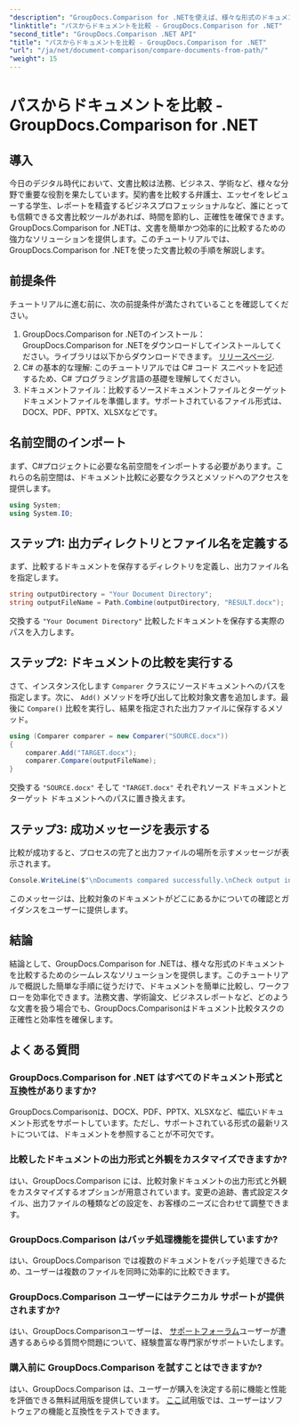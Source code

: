 ```yaml
---
"description": "GroupDocs.Comparison for .NETを使えば、様々な形式のドキュメントを簡単に比較できます。法務、学術、ビジネスといった様々な業務において、時間を節約し、正確性を確保できます。"
"linktitle": "パスからドキュメントを比較 - GroupDocs.Comparison for .NET"
"second_title": "GroupDocs.Comparison .NET API"
"title": "パスからドキュメントを比較 - GroupDocs.Comparison for .NET"
"url": "/ja/net/document-comparison/compare-documents-from-path/"
"weight": 15
---
```


# パスからドキュメントを比較 - GroupDocs.Comparison for .NET

## 導入
今日のデジタル時代において、文書比較は法務、ビジネス、学術など、様々な分野で重要な役割を果たしています。契約書を比較する弁護士、エッセイをレビューする学生、レポートを精査するビジネスプロフェッショナルなど、誰にとっても信頼できる文書比較ツールがあれば、時間を節約し、正確性を確保できます。GroupDocs.Comparison for .NETは、文書を簡単かつ効率的に比較するための強力なソリューションを提供します。このチュートリアルでは、GroupDocs.Comparison for .NETを使った文書比較の手順を解説します。
## 前提条件
チュートリアルに進む前に、次の前提条件が満たされていることを確認してください。
1. GroupDocs.Comparison for .NETのインストール：GroupDocs.Comparison for .NETをダウンロードしてインストールしてください。ライブラリは以下からダウンロードできます。 [リリースページ](https://releases。groupdocs.com/comparison/net/).
2. C# の基本的な理解: このチュートリアルでは C# コード スニペットを記述するため、C# プログラミング言語の基礎を理解してください。
3. ドキュメントファイル：比較するソースドキュメントファイルとターゲットドキュメントファイルを準備します。サポートされているファイル形式は、DOCX、PDF、PPTX、XLSXなどです。

## 名前空間のインポート
まず、C#プロジェクトに必要な名前空間をインポートする必要があります。これらの名前空間は、ドキュメント比較に必要なクラスとメソッドへのアクセスを提供します。
```csharp
using System;
using System.IO;
```
## ステップ1: 出力ディレクトリとファイル名を定義する
まず、比較するドキュメントを保存するディレクトリを定義し、出力ファイル名を指定します。
```csharp
string outputDirectory = "Your Document Directory";
string outputFileName = Path.Combine(outputDirectory, "RESULT.docx");
```
交換する `"Your Document Directory"` 比較したドキュメントを保存する実際のパスを入力します。
## ステップ2: ドキュメントの比較を実行する
さて、インスタンス化します `Comparer` クラスにソースドキュメントへのパスを指定します。次に、 `Add()` メソッドを呼び出して比較対象文書を追加します。最後に `Compare()` 比較を実行し、結果を指定された出力ファイルに保存するメソッド。
```csharp
using (Comparer comparer = new Comparer("SOURCE.docx"))
{
    comparer.Add("TARGET.docx");
    comparer.Compare(outputFileName);
}
```
交換する `"SOURCE.docx"` そして `"TARGET.docx"` それぞれソース ドキュメントとターゲット ドキュメントへのパスに置き換えます。
## ステップ3: 成功メッセージを表示する
比較が成功すると、プロセスの完了と出力ファイルの場所を示すメッセージが表示されます。
```csharp
Console.WriteLine($"\nDocuments compared successfully.\nCheck output in {outputDirectory}.");
```
このメッセージは、比較対象のドキュメントがどこにあるかについての確認とガイダンスをユーザーに提供します。

## 結論
結論として、GroupDocs.Comparison for .NETは、様々な形式のドキュメントを比較するためのシームレスなソリューションを提供します。このチュートリアルで概説した簡単な手順に従うだけで、ドキュメントを簡単に比較し、ワークフローを効率化できます。法務文書、学術論文、ビジネスレポートなど、どのような文書を扱う場合でも、GroupDocs.Comparisonはドキュメント比較タスクの正確性と効率性を確保します。
## よくある質問
### GroupDocs.Comparison for .NET はすべてのドキュメント形式と互換性がありますか?
GroupDocs.Comparisonは、DOCX、PDF、PPTX、XLSXなど、幅広いドキュメント形式をサポートしています。ただし、サポートされている形式の最新リストについては、ドキュメントを参照することが不可欠です。
### 比較したドキュメントの出力形式と外観をカスタマイズできますか?
はい、GroupDocs.Comparison には、比較対象ドキュメントの出力形式と外観をカスタマイズするオプションが用意されています。変更の追跡、書式設定スタイル、出力ファイルの種類などの設定を、お客様のニーズに合わせて調整できます。
### GroupDocs.Comparison はバッチ処理機能を提供していますか?
はい、GroupDocs.Comparison では複数のドキュメントをバッチ処理できるため、ユーザーは複数のファイルを同時に効率的に比較できます。
### GroupDocs.Comparison ユーザーにはテクニカル サポートが提供されますか?
はい、GroupDocs.Comparisonユーザーは、 [サポートフォーラム](https://forum.groupdocs.com/c/comparison/12)ユーザーが遭遇するあらゆる質問や問題について、経験豊富な専門家がサポートいたします。
### 購入前に GroupDocs.Comparison を試すことはできますか?
はい、GroupDocs.Comparison は、ユーザーが購入を決定する前に機能と性能を評価できる無料試用版を提供しています。 [ここ](https://releases.groupdocs.com/)試用版では、ユーザーはソフトウェアの機能と互換性をテストできます。